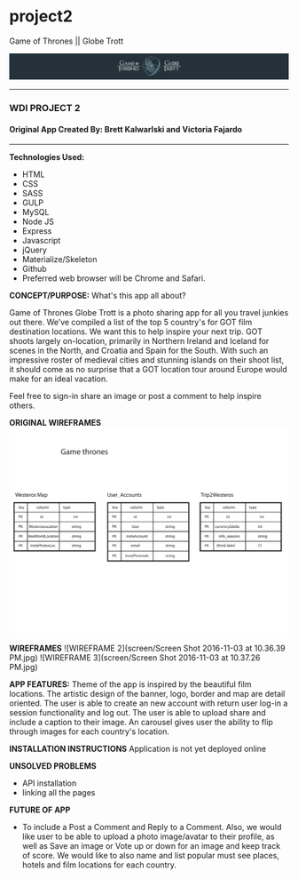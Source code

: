 # project2

Game of Thrones || Globe Trott

![GAME OF THRONES GLOBE TROTT](public/images/goft-banner.png)
*************************************************

### WDI PROJECT 2

#### Original App Created By: Brett Kalwarlski and Victoria Fajardo
************************************************
**Technologies Used:**
- HTML
- CSS
- SASS
- GULP
- MySQL
- Node JS
- Express
- Javascript
- jQuery
- Materialize/Skeleton
- Github
- Preferred web browser will be Chrome and Safari.

**CONCEPT/PURPOSE:**
What's this app all about?

Game of Thrones Globe Trott is a photo sharing app for all you travel junkies out there.
We’ve compiled a list of the top 5 country's for GOT film destination locations.
We want this to help inspire your next trip.
GOT shoots largely on-location, primarily in Northern Ireland and
Iceland for scenes in the North, and Croatia and Spain for the South.
With such an impressive roster of medieval cities and stunning islands on
their shoot list, it should come as no surprise that a GOT location tour around
Europe would make for an ideal vacation.

Feel free to sign-in share an image or post a comment to help inspire others.



**ORIGINAL WIREFRAMES**
![WIREFRAME 1](screen/GofT_project_details.jpg)

**WIREFRAMES**
![WIREFRAME 2](screen/Screen Shot 2016-11-03 at 10.36.39 PM.jpg)
![WIREFRAME 3](screen/Screen Shot 2016-11-03 at 10.37.26 PM.jpg)

**APP FEATURES:**
Theme of the app is inspired by the beautiful film locations.  The artistic design of the banner, logo, border and map are detail oriented.  The user is able to create an new account with return user log-in a session functionality and log out.  The user is able to upload share and include a caption to their image. An carousel gives user the ability to flip through images for each country's location.  

**INSTALLATION INSTRUCTIONS**
Application is not yet deployed online

**UNSOLVED PROBLEMS**
- API installation
- linking all the pages


**FUTURE OF APP**
- To include a Post a Comment and Reply to a Comment. Also, we would like user to be able to upload a photo image/avatar to their profile, as well as Save an image or Vote up or down for an image and keep track of score.  We would like to also name and list popular must see places, hotels and film locations for each country.
